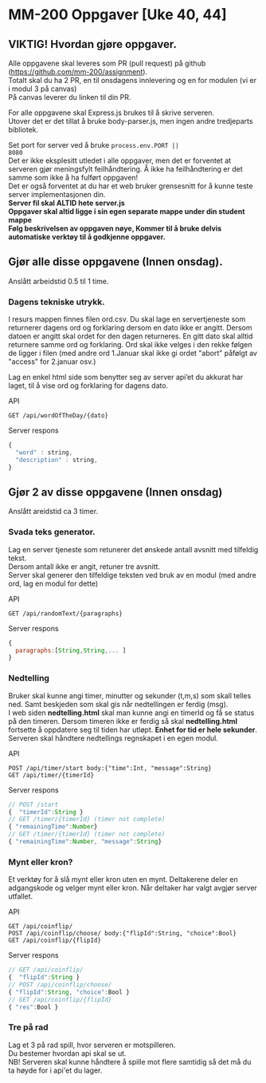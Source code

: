 # MM-200 Oppgaver [Uke 40, 44]

## VIKTIG! Hvordan gjøre oppgaver.
Alle oppgavene skal leveres som PR (pull request) på github (https://github.com/mm-200/assignment).   
Totalt skal du ha 2 PR, en til onsdagens innlevering og en for modulen (vi er i modul 3 på canvas)   
På canvas leverer du linken til din PR.

For alle oppgavene skal Express.js brukes til å skrive serveren.   
Utover det er det tillat å bruke body-parser.js, men ingen andre tredjeparts bibliotek.  

Set port for server ved å bruke <code>process.env.PORT || 8080</code>   
Det er ikke eksplesitt utledet i alle oppgaver, men det er forventet at serveren gjør meningsfylt feilhåndtering.
Å ikke ha feilhåndtering er det samme som ikke å ha fulført oppgaven!   
Det er også forventet at du har et web bruker grensesnitt for å kunne teste server implementasjonen din.    
**Server fil skal ALTID hete server.js**    
**Oppgaver skal altid ligge i sin egen separate mappe under din student mappe**   
**Følg beskrivelsen av oppgaven nøye, Kommer til å bruke delvis automatiske verktøy til å godkjenne oppgaver.**

## Gjør alle disse oppgavene (Innen onsdag).

Anslått arbeidstid 0.5 til 1 time. 

### Dagens tekniske utrykk.  

I resurs mappen finnes filen ord.csv. Du skal lage en servertjeneste som returnerer dagens ord og forklaring dersom en dato ikke er angitt. Dersom datoen er angitt skal ordet for den dagen returneres. En gitt dato skal alltid returnere samme ord og forklaring. Ord skal ikke velges i den rekke følgen de ligger i filen (med andre ord 1.Januar skal ikke gi ordet "abort" påfølgt av "access" for 2.januar osv.)

Lag en enkel html side som benytter seg av server api’et du akkurat har laget, til å vise ord og forklaring for dagens dato. 

API
```http
GET /api/wordOfTheDay/{dato} 
```
Server respons
```javascript
{
  "word" : string,
  "description" : string,
}
```

## Gjør 2 av disse oppgavene (Innen onsdag)

Anslått areidstid ca 3 timer.

### Svada teks generator.  

Lag en server tjeneste som retunerer det ønskede antall avsnitt med tilfeldig tekst.   
Dersom antall ikke er angit, retuner tre avsnitt.   
Server skal generer den tilfeldige teksten ved bruk av en modul (med andre ord, lag en modul for dette)  

API
```http
GET /api/randomText/{paragraphs}
```
Server respons
```javascript
{
  paragraphs:[String,String,... ]
}
```

### Nedtelling  
Bruker skal kunne angi timer, minutter og sekunder (t,m,s) som skall telles ned. Samt beskjeden som skal gis når nedtellingen er ferdig (msg).   
I web siden **nedtelling.html** skal man kunne angi en timerId og få se status på den timeren. Dersom timeren ikke er ferdig så skal **nedtelling.html** fortsette å oppdatere seg til tiden har utløpt. **Enhet for tid er hele sekunder**. Serveren skal håndtere nedtellings regnskapet i en egen modul. 

API
```http
POST /api/timer/start body:{"time":Int, "message":String}
GET /api/timer/{timerId}

```
Server respons
```javascript
// POST /start
{  "timerId":String }
// GET /timer/{timerId} (timer not complete)
{ "remainingTime":Number}
// GET /timer/{timerId} (timer not complete)
{ "remainingTime":Number, "message":String}
```

### Mynt eller kron?   
Et verktøy for å slå mynt eller kron uten en mynt. Deltakerene deler en adgangskode og velger mynt eller kron. 
Når deltaker har valgt avgjør server utfallet.

API
```http
GET /api/coinflip/ 
POST /api/coinflip/choose/ body:{"flipId":String, "choice":Bool}
GET /api/coinflip/{flipId}
```

Server respons
```javascript
// GET /api/coinflip/ 
{  "flipId":String }
// POST /api/coinflip/choose/
{ "flipId":String, "choice":Bool }
// GET /api/coinflip/{flipId}
{ "res":Bool }
```

### Tre på rad
Lag et 3 på rad spill, hvor serveren er motspilleren.   
Du bestemer hvordan api skal se ut.   
NB! Serveren skal kunne håndtere å spille mot flere samtidig så det må du ta høyde for i api'et du lager.